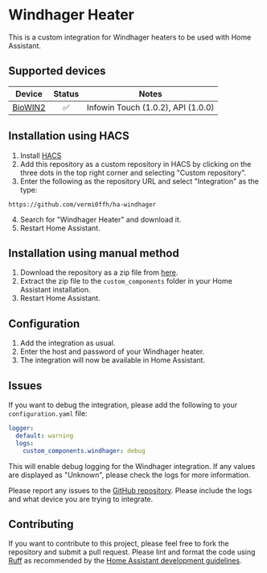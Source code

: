 # Windhager Heater

This is a custom integration for Windhager heaters to be used with Home Assistant.

## Supported devices

| Device                                                                                  | Status | Notes                              |
| --------------------------------------------------------------------------------------- | :----: | ---------------------------------- |
| [BioWIN2](https://www.windhager.com/en/products/pellet-heating-systems/biowin2-3-33kw/) |   ✅   | Infowin Touch (1.0.2), API (1.0.0) |

## Installation using HACS

1. Install [HACS](https://hacs.xyz/)
2. Add this repository as a custom repository in HACS by clicking on the three dots in the top right corner and selecting "Custom repository".
3. Enter the following as the repository URL and select "Integration" as the type:

```
https://github.com/vermi0ffh/ha-windhager
```

4. Search for "Windhager Heater" and download it.
5. Restart Home Assistant.

## Installation using manual method

1. Download the repository as a zip file from [here](https://github.com/vermi0ffh/ha-windhager/archive/refs/heads/main.zip).
2. Extract the zip file to the `custom_components` folder in your Home Assistant installation.
3. Restart Home Assistant.

## Configuration

1. Add the integration as usual.
2. Enter the host and password of your Windhager heater.
3. The integration will now be available in Home Assistant.

## Issues

If you want to debug the integration, please add the following to your `configuration.yaml` file:

```yaml
logger:
  default: warning
  logs:
    custom_components.windhager: debug
```

This will enable debug logging for the Windhager integration. If any values are displayed as "Unknown", please check the logs for more information.

Please report any issues to the [GitHub repository](https://github.com/vermi0ffh/issues). Please include the logs and what device you are trying to integrate.

## Contributing

If you want to contribute to this project, please feel free to fork the repository and submit a pull request. Please lint and format the code using [Ruff](https://docs.astral.sh/ruff/) as recommended by the [Home Assistant development guidelines](https://developers.home-assistant.io/docs/development_guidelines).
